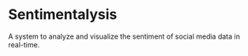 # Sentimentalysis
A system to analyze and visualize the sentiment of social media data in real-time.
